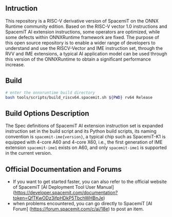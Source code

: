 ## Intruction
This repository is a RISC-V derivative version of SpacemiT on the ONNX Runtime community edition. Based on the RISC-V vector 1.0 instructions and SpacemiT AI extension instructions, some operators are optimized, while some defects within ONNXRuntime framework are fixed. The purpose of this open source repository is to enable a wider range of developers to understand and use the RISCV-Vector and IME instruction set, through the RVV and IME extensions, a typical AI application model can be used through this version of the ONNXRuntime to obtain a significant performance increase.

## Build
~~~ bash
# enter the onnxruntime build directory
bash tools/scripts/build_riscv64.spacemit.sh ${PWD} rv64 Release
~~~

## Build Options Description

The Spec definitions of SpacemiT AI extension instruction set is expanded instruction set in the build script and its Python build scripts, its naming convention is `spacemit-ime{version}`, a typical chip such as SpacemiT-K1 is equipped with 4-core A60 and 4-core X60, i.e., the first generation of IME extension `spacemit-ime1` exists on A60, and only `spacemit-ime1` is supported in the current version.

## Official Documentation and Forums

* If you want to get started faster, you can also refer to the official website of SpacemiT [AI Deployment Tool User Manual] (https://developer.spacemit.com/documentation?token=QfTKwODz3ifpHDkP5TbchWHBnJe)
* when problems encountered, you can go directly to SpacemiT [AI Forum] (https://forum.spacemit.com/c/ai/18e) to post an item.

